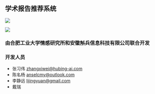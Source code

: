 ## 学术报告推荐系统

[![](https://img.shields.io/badge/Language-Python2.7-green.svg?style=plastic)](https://www.python.org/)


[![](https://img.shields.io/badge/model-tmsvm-red.svg)](https://code.google.com/archive/p/tmsvm/)

### 由合肥工业大学情感研究所和安徽斛兵信息科技有限公司联合开发
### 开发人员
+ 张习伟 zhangxiwei@hubing-ai.com
+ 陈名杨 anselcmy@outlook.com
+ 李静远 lijingyuan@gmail.com
+ 戴瑞
